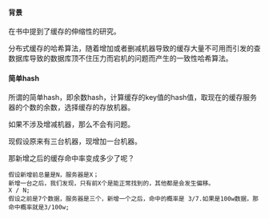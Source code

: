 #### 背景

在书中提到了缓存的伸缩性的研究。

分布式缓存的哈希算法，随着增加或者删减机器导致的缓存大量不可用而引发的查数据库导致的数据库顶不住压力而宕机的问题而产生的一致性哈希算法。



#### 简单hash

所谓的简单hash，即余数hash，计算缓存的key值的hash值，取现在的缓存服务器的个数的余数，选择缓存的存放机器。

如果不涉及增减机器，那么不会有问题。

现假设原来有三台机器，现增加一台机器。

那新增之后的缓存命中率变成多少了呢？

```text
假设新增前总量是N，服务器是X；
新增一台之后，我们发现，只有前X个是能正常找到的，其他都是会发生偏移。
X / N;
假设之前是7个数据，服务器是三个，新增一个之后，命中的概率是 3/7.如果是100w数据，那命中概率就是3/100w;
```

